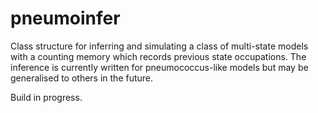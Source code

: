 # pneumoinfer
Class structure for inferring and simulating a class of multi-state models with a counting memory which records previous state occupations. The inference is currently written for pneumococcus-like models but may be generalised to others in the future.

Build in progress.
